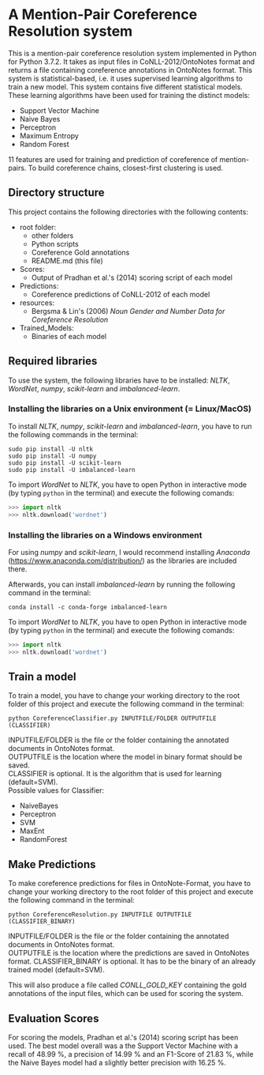 # A Mention-Pair Coreference Resolution system
This is a mention-pair coreference resolution system implemented in Python for Python 3.7.2.
It takes as input files in CoNLL-2012/OntoNotes format and returns a file containing coreference annotations in OntoNotes format.
This system is statistical-based, i.e. it uses supervised learning algorithms to train a new model.
This system contains five different statistical models. 
These learning algorithms have been used for training the distinct models:
* Support Vector Machine
* Naive Bayes
* Perceptron
* Maximum Entropy
* Random Forest

11 features are used for training and prediction of coreference of mention-pairs.
To build coreference chains, closest-first clustering is used.


## Directory structure
This project contains the following directories with the following contents:
* root folder: 
  * other folders
  * Python scripts
  * Coreference Gold annotations
  * README.md (this file)
* Scores:
  * Output of Pradhan et al.'s (2014) scoring script of each model
* Predictions:
  * Coreference predictions of CoNLL-2012 of each model
* resources:
  * Bergsma & Lin's (2006) _Noun Gender and Number Data for Coreference Resolution_
* Trained_Models:
  * Binaries of each model


## Required libraries
To use the system, the following libraries have to be installed: *NLTK*, *WordNet*, *numpy*, *scikit-learn* and *imbalanced-learn*.


### Installing the libraries on a Unix environment (= Linux/MacOS)
To install *NLTK*, *numpy*, *scikit-learn* and *imbalanced-learn*, you have to run the following commands in the terminal:
```
sudo pip install -U nltk
sudo pip install -U numpy
sudo pip install -U scikit-learn
sudo pip install -U imbalanced-learn
```

To import *WordNet* to *NLTK*, you have to open Python in interactive mode (by typing `python` in the terminal) and execute the following comands:
```python
>>> import nltk
>>> nltk.download('wordnet')
```


### Installing the libraries on a Windows environment
For using *numpy* and *scikit-learn*, I would recommend installing *Anaconda* (https://www.anaconda.com/distribution/) as the libraries are included there.

Afterwards, you can install *imbalanced-learn* by running the following command in the terminal:
```
conda install -c conda-forge imbalanced-learn
```

To import *WordNet* to *NLTK*, you have to open Python in interactive mode (by typing `python` in the terminal) and execute the following comands:
```python
>>> import nltk
>>> nltk.download('wordnet')
```


## Train a model
To train a model, you have to change your working directory to the root folder of this project and execute the following command in the terminal:
```
python CoreferenceClassifier.py INPUTFILE/FOLDER OUTPUTFILE (CLASSIFIER)
```
INPUTFILE/FOLDER is the file or the folder containing the annotated documents in OntoNotes format.  
OUTPUTFILE is the location where the model in binary format should be saved.  
CLASSIFIER is optional. It is the algorithm that is used for learning (default=SVM).  
Possible values for Classifier:
  * NaiveBayes
  * Perceptron
  * SVM
  * MaxEnt
  * RandomForest


## Make Predictions 
To make coreference predictions for files in OntoNote-Format, you have to change your working directory to the root folder of this project and execute the following command in the terminal:
```
python CoreferenceResolution.py INPUTFILE OUTPUTFILE (CLASSIFIER_BINARY)
```
INPUTFILE/FOLDER is the file or the folder containing the annotated documents in OntoNotes format.  
OUTPUTFILE is the location where the predictions are saved in OntoNotes format.
CLASSIFIER_BINARY is optional. It has to be the binary of an already trained model (default=SVM).  

This will also produce a file called *CONLL_GOLD_KEY* containing the gold annotations of the input files, which can be used for scoring the system.


## Evaluation Scores
For scoring the models, Pradhan et al.'s (2014) scoring script has been used.
The best model overall was a the Support Vector Machine with a recall of 48.99 %, a precision of 14.99 % and an F1-Score of 21.83 %, while the Naive Bayes model had a slightly better precision with 16.25 %.